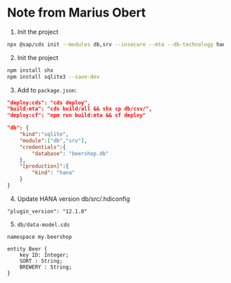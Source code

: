 # Note from Marius Obert

1. Init the project

```bash
npx @sap/cds init --modules db,srv --insecure --mta --db-technology hana beershop
```

2. Init the project

```bash
npm install shx
npm install sqlite3 --save-dev
```

3. Add to `package.json`:

```json
"deploy:cds": "cds deploy",
"build:mta": "cds build/all && shx cp db/csv/",
"deploy:cf": "npm run build:mta && cf deploy"
```

```json
"db": {
    "kind":"sqlite",
    "module":["db","srv"],
    "credentials":{
        "database": "beershop.db"
    },
    "[production]":{
        "kind": "hana"
    }
}
```

4. Update HANA version db/src/.hdiconfig

`"plugin_version": "12.1.0"`

5. `db/data-model.cds`

```
namespace my.beershop

entity Beer {
    key ID: Integer;
    SORT : String;
    BREWERY : String;
}